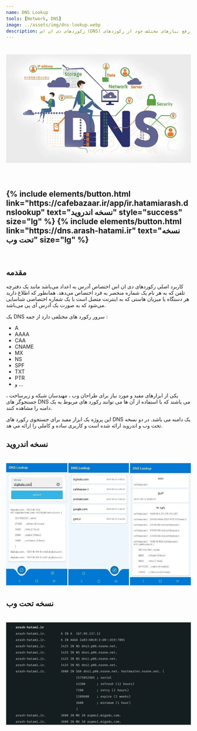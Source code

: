 ```yaml
---
name: DNS Lookup
tools: [Network, DNS]
image: ../assets/img/dns-lookup.webp
description: رکوردهای دی ان اس (DNS) یکی از بخش‌های مهم زیرساخت اینترنت را تشکیل می‌دهند. مدیران سایت‌ها اغلب برای رفع نیازهای مختلف خود از رکوردهای DNS استفاده می‌کنند. خوشبختانه این رکوردها بدون نیاز به داشتن اطلاعات به‌راحتی قابل مدیریت هستند
---
```


<h1 class="center">
<img src="../assets/img/dns-lookup.webp"/>
</h1><br>

<h2 class="center">
{% include elements/button.html link="https://cafebazaar.ir/app/ir.hatamiarash.dnslookup" text="نسخه اندروید" style="success" size="lg" %}
{% include elements/button.html link="https://dns.arash-hatami.ir" text="نسخه تحت وب" size="lg" %}
</h2>

<br>

## مقدمه

کاربرد اصلی رکوردهای دی ان اس اختصاص آدرس به اعداد می‌باشد مانند یک دفترچه تلفن که به هر نام یک شماره منحصر به فرد اختصاص می‌دهد. همانطور که اطلاع دارید هر دستگاه یا میزبان هاستی که به اینترنت متصل است با یک شماره اختصاصی شناسایی می‌شود که به صورت یک آدرس آی پی می‌باشد.

یک DNS سرور رکورد های مختلفی دارد از جمه :

- A
- AAAA
- CAA
- CNAME
- MX
- NS
- SPF
- TXT
- PTR
- و ...

یکی از ابزارهای مفید و مورد نیاز برای طراحان وب ، مهندسان شبکه و زیرساخت ، جستجوگر های DNS می باشند که با استفاده از آن ها می توانند رکورد های مربوط به یک دامنه را مشاهده کنند.

این پروژه یک ابزار مفید برای جستجوی رکورد های DNS یک دامنه می باشد. در دو نسخه تحت وب و اندروید ارائه شده است و کاربری ساده و کاملی را ارائه می هد.

## نسخه اندروید

<h1 class="center">
<img src="../assets/img/dns-lookup-2.webp"/>
</h1>

## نسخه تحت وب

<h1 class="center">
<img src="../assets/img/dns-lookup-3.webp"/>
</h1>
